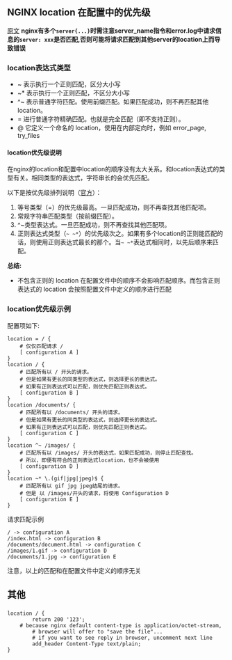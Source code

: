 ## NGINX location 在配置中的优先级

[原文](http://www.bo56.com/nginx-location%E5%9C%A8%E9%85%8D%E7%BD%AE%E4%B8%AD%E7%9A%84%E4%BC%98%E5%85%88%E7%BA%A7/)
**nginx有多个`server{...}`时需注意server_name指令和error.log中请求信息的`server: xxx`是否匹配,否则可能将请求匹配到其他server的location上而导致错误**
### location表达式类型

- ~ 表示执行一个正则匹配，区分大小写
- ~* 表示执行一个正则匹配，不区分大小写
- ^~ 表示普通字符匹配。使用前缀匹配。如果匹配成功，则不再匹配其他location。
- = 进行普通字符精确匹配。也就是完全匹配（即不支持正则）。
- @ 它定义一个命名的 location，使用在内部定向时，例如 error_page, try_files


#### location优先级说明

在nginx的location和配置中location的顺序没有太大关系。和location表达式的类型有关。相同类型的表达式，字符串长的会优先匹配。

以下是按优先级排列说明（[官方](http://wiki.nginx.org/HttpCoreModuleChs#location)）：

1. 等号类型（=）的优先级最高。一旦匹配成功，则不再查找其他匹配项。
1. 常规字符串匹配类型（按前缀匹配）。
1. ^~类型表达式。一旦匹配成功，则不再查找其他匹配项。
1. 正则表达式类型（`~ ~*`）的优先级次之。如果有多个location的正则能匹配的话，则使用正则表达式最长的那个。当`~ ~*`表达式相同时，以先后顺序来匹配。

**总结:**

- 不包含正则的 location 在配置文件中的顺序不会影响匹配顺序。而包含正则表达式的 location 会按照配置文件中定义的顺序进行匹配

### location优先级示例

配置项如下:

```shell
location = / {
    # 仅仅匹配请求 /
    [ configuration A ]
}
location / {
    # 匹配所有以 / 开头的请求。
    # 但是如果有更长的同类型的表达式，则选择更长的表达式。
    # 如果有正则表达式可以匹配，则优先匹配正则表达式。
    [ configuration B ]
}
location /documents/ {
    # 匹配所有以 /documents/ 开头的请求。
    # 但是如果有更长的同类型的表达式，则选择更长的表达式。
    # 如果有正则表达式可以匹配，则优先匹配正则表达式。
    [ configuration C ]
}
location ^~ /images/ {
    # 匹配所有以 /images/ 开头的表达式，如果匹配成功，则停止匹配查找。
    # 所以，即便有符合的正则表达式location，也不会被使用
    [ configuration D ]
}
location ~* \.(gif|jpg|jpeg)$ {
    # 匹配所有以 gif jpg jpeg结尾的请求。
    # 但是 以 /images/开头的请求，将使用 Configuration D
    [ configuration E ]
}
```
请求匹配示例

```shell
/ -> configuration A
/index.html -> configuration B
/documents/document.html -> configuration C
/images/1.gif -> configuration D
/documents/1.jpg -> configuration E
```
注意，以上的匹配和在配置文件中定义的顺序无关

## 其他

### 
```
location / {
        return 200 '123';
	# because nginx default content-type is application/octet-stream,
    	# browser will offer to "save the file"...
    	# if you want to see reply in browser, uncomment next line 
        add_header Content-Type text/plain;
}
```
